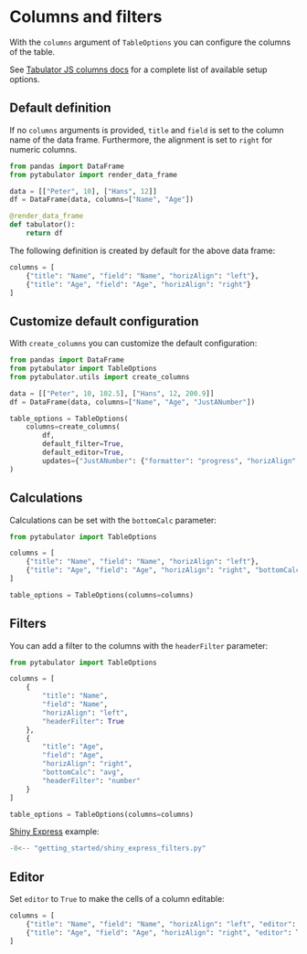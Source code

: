 # Columns and filters

With the `columns` argument of `TableOptions` you can configure the columns of the table.

See [Tabulator JS columns docs](https://tabulator.info/docs/5.5/columns) for a complete list of available setup options.

## Default definition

If no `columns` arguments is provided, `title` and `field` is set to the column name of the data frame.
Furthermore, the alignment is set to `right` for numeric columns.

```python
from pandas import DataFrame
from pytabulator import render_data_frame

data = [["Peter", 10], ["Hans", 12]]
df = DataFrame(data, columns=["Name", "Age"])

@render_data_frame
def tabulator():
    return df
```

The following definition is created by default for the above data frame:

```python
columns = [
    {"title": "Name", "field": "Name", "horizAlign": "left"},
    {"title": "Age", "field": "Age", "horizAlign": "right"}
]
```

## Customize default configuration

With `create_columns` you can customize the default configuration:

```python
from pandas import DataFrame
from pytabulator import TableOptions
from pytabulator.utils import create_columns

data = [["Peter", 10, 102.5], ["Hans", 12, 200.9]]
df = DataFrame(data, columns=["Name", "Age", "JustANumber"])

table_options = TableOptions(
    columns=create_columns(
        df,
        default_filter=True,
        default_editor=True,
        updates={"JustANumber": {"formatter": "progress", "horizAlign": "left"}})
)
```

## Calculations

Calculations can be set with the `bottomCalc` parameter:

```python
from pytabulator import TableOptions

columns = [
    {"title": "Name", "field": "Name", "horizAlign": "left"},
    {"title": "Age", "field": "Age", "horizAlign": "right", "bottomCalc": "avg"}
]

table_options = TableOptions(columns=columns)
```

## Filters

You can add a filter to the columns with the `headerFilter` parameter:

```python
from pytabulator import TableOptions

columns = [
    {
        "title": "Name",
        "field": "Name",
        "horizAlign": "left",
        "headerFilter": True
    },
    {
        "title": "Age",
        "field": "Age",
        "horizAlign": "right",
        "bottomCalc": "avg",
        "headerFilter": "number"
    }
]

table_options = TableOptions(columns=columns)
```

[Shiny Express](https://shiny.posit.co/blog/posts/shiny-express/) example:

```python
-8<-- "getting_started/shiny_express_filters.py"
```

## Editor

Set `editor` to `True` to make the cells of a column editable:

```python
columns = [
    {"title": "Name", "field": "Name", "horizAlign": "left", "editor": True},
    {"title": "Age", "field": "Age", "horizAlign": "right", "editor": True}
]
```
